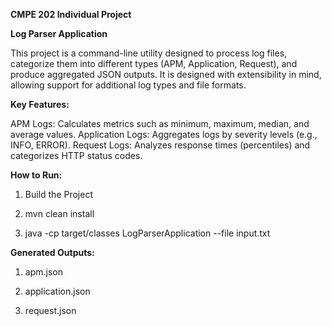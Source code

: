 **CMPE 202 Individual Project**

**Log Parser Application**

This project is a command-line utility designed to process log files, categorize them into different types (APM, Application, Request), and produce aggregated JSON outputs. It is designed with extensibility in mind, allowing support for additional log types and file formats.

**Key Features:**

APM Logs: Calculates metrics such as minimum, maximum, median, and average values.
Application Logs: Aggregates logs by severity levels (e.g., INFO, ERROR).
Request Logs: Analyzes response times (percentiles) and categorizes HTTP status codes.



**How to Run:**

1. Build the Project

2. mvn clean install  

3. java -cp target/classes LogParserApplication --file input.txt  


**Generated Outputs:**


1. apm.json

2. application.json

3. request.json